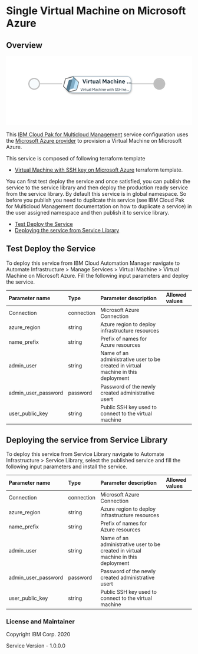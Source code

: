 # Single Virtual Machine on Microsoft Azure

## Overview
![alt text](./VMOnAzure.png)

This [IBM Cloud Pak for Multicloud Management](https://www.ibm.com/support/knowledgecenter/SSFC4F/product_welcome_cloud_pak.html) service configuration uses the [Microsoft Azure provider](https://www.terraform.io/docs/providers/azure/index.html) to provision a Virtual Machine on Microsoft Azure.

This service is composed of following terraform template

- [Virtual Machine with SSH key on Microsoft Azure](https://github.com/IBM-CAMHub-Open/starterlibrary/tree/2.5/Azure/terraform/hcl/singlevirtualmachine) terraform template.

You can first test deploy the service and once satisfied, you can publish the service to the service library and then deploy the production ready service from the service library. 
By default this service is in global namespace. So before you publish you need to duplicate this service (see IBM Cloud Pak for Multicloud Management documentation on how to duplicate a service) in the user assigned namespace and then publish it to service library.

* [Test Deploy the Service](#test-deploy-the-service)
* [Deploying the service from Service Library](#deploying-the-service-from-service-library)

## Test Deploy the Service

To deploy this service from IBM Cloud Automation Manager navigate to Automate Infrastructure > Manage Services > Virtual Machine >  Virtual Machine on Microsoft Azure. Fill the following input parameters and deploy the service.

| Parameter name                  | Type            | Parameter description                    | Allowed values |
| :---                            | :---            | :---                                     | :---           |
| Connection                      | connection      | Microsoft Azure Connection               | |
| azure_region                    | string          | Azure region to deploy infrastructure resources                                                                                      | |
| name_prefix                     | string          | Prefix of names for Azure resources                                                                                      | |
| admin_user                      | string          | Name of an administrative user to be created in virtual machine in this deployment                                                             | |
| admin_user_password             | password        | Password of the newly created administrative usert                                                                                          | |
| user_public_key                 | string          | Public SSH key used to connect to the virtual machine                                                                                        | |

## Deploying the service from Service Library

To deploy this service from Service Library navigate to Automate Infrastructure > Service Library, select the published service and fill the following input parameters and install the service.

| Parameter name                  | Type            | Parameter description                    | Allowed values |
| :---                            | :---            | :---                                     | :---           |
| Connection                      | connection      | Microsoft Azure Connection               | |
| azure_region                    | string          | Azure region to deploy infrastructure resources                                                                                      | |
| name_prefix                     | string          | Prefix of names for Azure resources                                                                                      | |
| admin_user                      | string          | Name of an administrative user to be created in virtual machine in this deployment                                                             | |
| admin_user_password             | password        | Password of the newly created administrative usert                                                                                          | |
| user_public_key                 | string          | Public SSH key used to connect to the virtual machine                                                                                        | |

### License and Maintainer

Copyright IBM Corp. 2020

Service Version - 1.0.0.0 
 